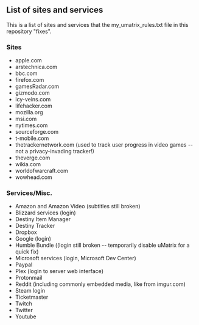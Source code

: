 ## List of sites and services
This is a list of sites and services that the my_umatrix_rules.txt file in this repository "fixes".

### Sites
- apple.com
- arstechnica.com
- bbc.com
- firefox.com
- gamesRadar.com
- gizmodo.com
- icy-veins.com
- lifehacker.com
- mozilla.org
- msi.com
- nytimes.com
- sourceforge.com
- t-mobile.com
- thetrackernetwork.com (used to track user progress in video games -- not a privacy-invading tracker!)
- theverge.com
- wikia.com
- worldofwarcraft.com
- wowhead.com

### Services/Misc.
- Amazon and Amazon Video (subtitles still broken)
- Blizzard services (login)
- Destiny Item Manager
- Destiny Tracker
- Dropbox
- Google (login)
- Humble Bundle ((login still broken -- temporarily disable uMatrix for a quick fix)
- Microsoft services (login, Microsoft Dev Center)
- Paypal
- Plex (login to server web interface)
- Protonmail
- Reddit (including commonly embedded media, like from imgur.com)
- Steam login
- Ticketmaster
- Twitch
- Twitter
- Youtube
